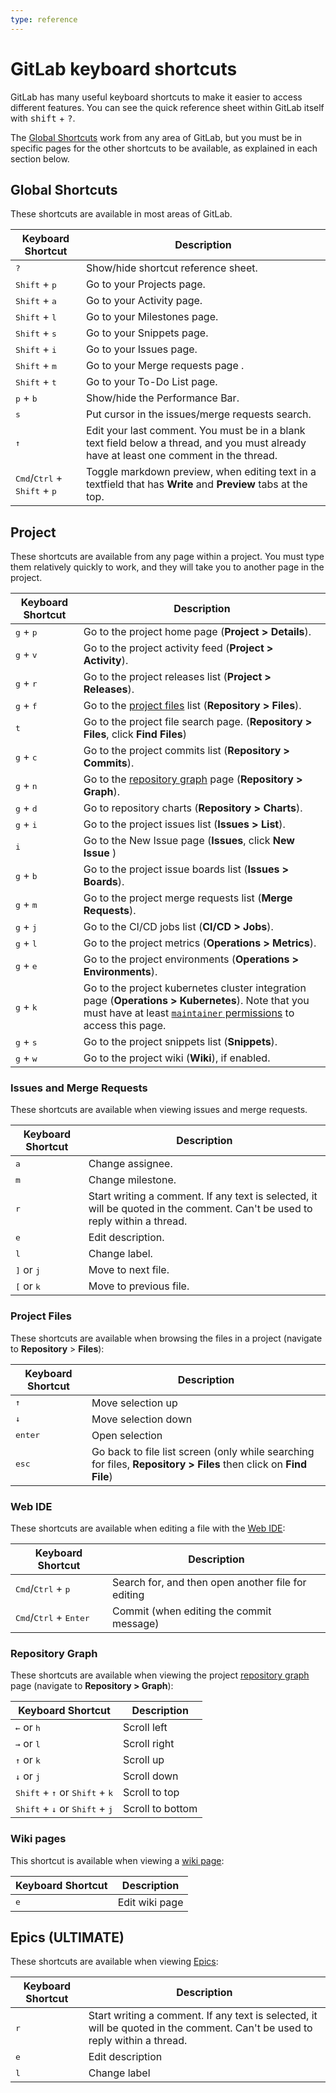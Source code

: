 ```yaml
---
type: reference
---
```


# GitLab keyboard shortcuts

GitLab has many useful keyboard shortcuts to make it easier to access different features.
You can see the quick reference sheet within GitLab itself with <kbd>shift</kbd> + <kbd>?</kbd>.

The [Global Shortcuts](#global-shortcuts) work from any area of GitLab, but you must
be in specific pages for the other shortcuts to be available, as explained in each
section below.

## Global Shortcuts

These shortcuts are available in most areas of GitLab.

| Keyboard Shortcut               | Description |
| ------------------------------- | ----------- |
| <kbd>?</kbd>                    | Show/hide shortcut reference sheet. |
| <kbd>Shift</kbd> + <kbd>p</kbd> | Go to your Projects page. |
| <kbd>Shift</kbd> + <kbd>a</kbd> | Go to your Activity page. |
| <kbd>Shift</kbd> + <kbd>l</kbd> | Go to your Milestones page. |
| <kbd>Shift</kbd> + <kbd>s</kbd> | Go to your Snippets page. |
| <kbd>Shift</kbd> + <kbd>i</kbd> | Go to your Issues page. |
| <kbd>Shift</kbd> + <kbd>m</kbd> | Go to your Merge requests page .|
| <kbd>Shift</kbd> + <kbd>t</kbd> | Go to your To-Do List page. |
| <kbd>p</kbd> + <kbd>b</kbd>     | Show/hide the Performance Bar. |
| <kbd>s</kbd>                    | Put cursor in the issues/merge requests search. |
| <kbd>↑</kbd>                    | Edit your last comment. You must be in a blank text field below a thread, and you must already have at least one comment in the thread. |
| <kbd>Cmd</kbd>/<kbd>Ctrl</kbd> + <kbd>Shift</kbd> + <kbd>p</kbd> | Toggle markdown preview, when editing text in a textfield that has **Write** and **Preview** tabs at the top. |

## Project

These shortcuts are available from any page within a project. You must type them
relatively quickly to work, and they will take you to another page in the project.

| Keyboard Shortcut           | Description |
| --------------------------- | ----------- |
| <kbd>g</kbd> + <kbd>p</kbd> | Go to the project home page (**Project > Details**). |
| <kbd>g</kbd> + <kbd>v</kbd> | Go to the project activity feed (**Project > Activity**). |
| <kbd>g</kbd> + <kbd>r</kbd> | Go to the project releases list (**Project > Releases**). |
| <kbd>g</kbd> + <kbd>f</kbd> | Go to the [project files](#project-files) list (**Repository > Files**). |
| <kbd>t</kbd>                | Go to the project file search page. (**Repository > Files**, click **Find Files**) |
| <kbd>g</kbd> + <kbd>c</kbd> | Go to the project commits list (**Repository > Commits**). |
| <kbd>g</kbd> + <kbd>n</kbd> | Go to the [repository graph](#repository-graph) page (**Repository > Graph**). |
| <kbd>g</kbd> + <kbd>d</kbd> | Go to repository charts (**Repository > Charts**). |
| <kbd>g</kbd> + <kbd>i</kbd> | Go to the project issues list (**Issues > List**). |
| <kbd>i</kbd>                | Go to the New Issue page (**Issues**, click **New Issue** ) |
| <kbd>g</kbd> + <kbd>b</kbd> | Go to the project issue boards list (**Issues > Boards**). |
| <kbd>g</kbd> + <kbd>m</kbd> | Go to the project merge requests list (**Merge Requests**). |
| <kbd>g</kbd> + <kbd>j</kbd> | Go to the CI/CD jobs list (**CI/CD > Jobs**). |
| <kbd>g</kbd> + <kbd>l</kbd> | Go to the project metrics (**Operations > Metrics**). |
| <kbd>g</kbd> + <kbd>e</kbd> | Go to the project environments (**Operations > Environments**). |
| <kbd>g</kbd> + <kbd>k</kbd> | Go to the project kubernetes cluster integration page (**Operations > Kubernetes**). Note that you must have at least [`maintainer` permissions](../user/permissions.md) to access this page. |
| <kbd>g</kbd> + <kbd>s</kbd> | Go to the project snippets list (**Snippets**). |
| <kbd>g</kbd> + <kbd>w</kbd> | Go to the project wiki (**Wiki**), if enabled. |

### Issues and Merge Requests

These shortcuts are available when viewing issues and merge requests.

| Keyboard Shortcut | Description |
| ----------------- | ----------- |
| <kbd>a</kbd>      | Change assignee. |
| <kbd>m</kbd>      | Change milestone. |
| <kbd>r</kbd>      | Start writing a comment. If any text is selected, it will be quoted in the comment. Can't be used to reply within a thread. |
| <kbd>e</kbd>      | Edit description. |
| <kbd>l</kbd>      | Change label. |
| <kbd>]</kbd> or <kbd>j</kbd> | Move to next file. |
| <kbd>[</kbd> or <kbd>k</kbd> | Move to previous file. |

### Project Files

These shortcuts are available when browsing the files in a project (navigate to
**Repository** > **Files**):

| Keyboard Shortcut | Description |
| ----------------- | ----------- |
| <kbd>↑</kbd>      | Move selection up |
| <kbd>↓</kbd>      | Move selection down |
| <kbd>enter</kbd>  | Open selection |
| <kbd>esc</kbd>    | Go back to file list screen (only while searching for files, **Repository > Files** then click on **Find File**) |

### Web IDE

These shortcuts are available when editing a file with the [Web IDE](../user/project/web_ide/index.md):

| Keyboard Shortcut | Description |
| ----------------- | ----------- |
| <kbd>Cmd</kbd>/<kbd>Ctrl</kbd> + <kbd>p</kbd> | Search for, and then open another file for editing |
| <kbd>Cmd</kbd>/<kbd>Ctrl</kbd> + <kbd>Enter</kbd> | Commit (when editing the commit message) |

### Repository Graph

These shortcuts are available when viewing the project [repository graph](../user/project/repository/index.md#repository-graph)
page (navigate to **Repository > Graph**):

| Keyboard Shortcut | Description |
| ----------------- | ----------- |
| <kbd>←</kbd> or <kbd>h</kbd> | Scroll left |
| <kbd>→</kbd> or <kbd>l</kbd> | Scroll right |
| <kbd>↑</kbd> or <kbd>k</kbd> | Scroll up |
| <kbd>↓</kbd> or <kbd>j</kbd> | Scroll down |
| <kbd>Shift</kbd> + <kbd>↑</kbd> or <kbd>Shift</kbd> + <kbd>k</kbd> | Scroll to top |
| <kbd>Shift</kbd> + <kbd>↓</kbd> or <kbd>Shift</kbd> + <kbd>j</kbd> | Scroll to bottom |

### Wiki pages

This shortcut is available when viewing a [wiki page](../user/project/wiki/index.md):

| Keyboard Shortcut | Description |
| ----------------- | ----------- |
| <kbd>e</kbd>      | Edit wiki page |

## Epics **(ULTIMATE)**

These shortcuts are available when viewing [Epics](../user/group/epics/index.md):

| Keyboard Shortcut | Description |
| ----------------- | ----------- |
| <kbd>r</kbd>      | Start writing a comment. If any text is selected, it will be quoted in the comment. Can't be used to reply within a thread. |
| <kbd>e</kbd>      | Edit description |
| <kbd>l</kbd>      | Change label |
